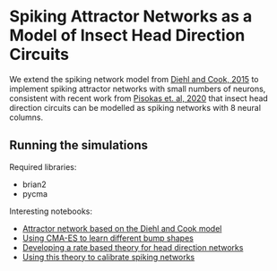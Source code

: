 # Spiking Attractor Networks as a Model of Insect Head Direction Circuits

We extend the spiking network model from [Diehl and Cook, 2015](https://doi.org/10.3389/fncom.2015.00099) to implement spiking attractor networks with small numbers of neurons, consistent with recent work from [Pisokas et. al, 2020](https://doi.org/10.7554/eLife.53985) that insect head direction circuits can be modelled as spiking networks with 8 neural columns.

## Running the simulations

Required libraries:

- brian2
- pycma

Interesting notebooks:

- [Attractor network based on the Diehl and Cook model](./attractor_network.py)
- [Using CMA-ES to learn different bump shapes](./calibrate_network_bumps.ipynb)
- [Developing a rate based theory for head direction networks](./rate_analysis.ipynb)
- [Using this theory to calibrate spiking networks](./apply%20rate%20analysis%20to%20spiking%20network.ipynb)
